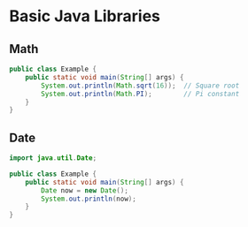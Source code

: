 # Basic Java Libraries

## Math

```java
public class Example {
    public static void main(String[] args) {
        System.out.println(Math.sqrt(16));  // Square root
        System.out.println(Math.PI);        // Pi constant
    }
}
```

## Date

```java
import java.util.Date;

public class Example {
    public static void main(String[] args) {
        Date now = new Date();
        System.out.println(now);
    }
}
```

